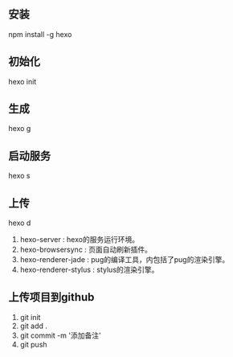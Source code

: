 ## 安装
npm install -g hexo
## 初始化
 hexo init
## 生成
 hexo g 
## 启动服务
 hexo s
## 上传
 hexo d

1. hexo-server : hexo的服务运行环境。
2. hexo-browsersync : 页面自动刷新插件。
3. hexo-renderer-jade : pug的编译工具，内包括了pug的渲染引擎。
4. hexo-renderer-stylus : stylus的渲染引擎。


## 上传项目到github
1. git init
2. git add .
3. git commit -m '添加备注'
4. git push